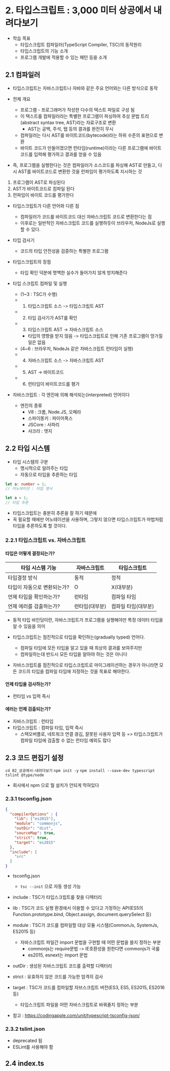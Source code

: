 # 2. 타입스크립트 : 3,000 미터 상공에서 내려다보기

- 학습 목표
  - 타입스크립트 컴파일러(TypeScript Compiler, TSC)의 동작원리
  - 타입스크립트의 기능 소개
  - 프로그램 개발에 적용할 수 있는 패턴 등을 소개

## 2.1 컴파일러

- 타입스크립트는 자바스크립트나 자바와 같은 주요 언어와는 다른 방식으로 동작
- 전체 개요

  - 프로그램 - 프로그래머가 작성한 다수의 텍스트 파일로 구성 됨
  - 이 텍스트를 컴파일러라는 특별한 프로그램이 파싱하여
    추상 문법 트리(abstract syntax tree, AST)라는 자료구조로 변환
    - AST는 공백, 주석, 탭 등의 결과를 완전히 무시
  - 컴파일러는 다시 AST를 바이트코드(bytecode)라는 하위 수준의 표현으로 변환
  - 바이트 코드가 만들어졌으면 런타임(runtime)이라는 다른 프로그램에 바이트코드를 입력해 평가하고 결과를 얻을 수 있음

- 즉, 프로그램을 실행한다는 것은 컴파일러가 소스코드를 파싱해 AST로 만들고, 다시 AST를 바이트코드로 변환한 것을 런파임이 평가하도록 지시하는 것

1. 프로그램이 AST로 파싱된다
2. AST가 바이트코드로 컴파일 된다
3. 런파임이 바이트 코드를 평가한다

- 타입스크립트가 다른 언어와 다른 점

  - 컴파일러가 코드를 바이트코드 대신 자바스크립트 코드로 변환한다는 점
  - 이후로는 일반적인 자바스크립트 코드를 실행하듯이 브라우저, NodeJs로 실행할 수 있다.

- 타입 검사기

  - 코드의 타입 안전성을 검증하는 특별한 프로그램

- 타입스크립트의 장점

  - 타입 확인 덕분에 명백한 실수가 들어가지 않게 방지해준다

- 타입 스크립트 컴파일 및 실행

  - (1~3 : TSC가 수행)
  - 1. 타입스크립트 소스 -> 타입스크립트 AST
  - 2. 타입 검사기가 AST를 확인
  - 3. 타입스크립트 AST -> 자바스크립트 소스
    - 타입의 영향을 받지 않음 -> 타입스크립트로 인해 기존 프로그램이 망가질 일은 없음
  - (4~6 : 브라우저, NodeJs 같은 자바스크립트 런타임이 실행)
  - 4. 자바스크립트 소스 -> 자바스크립트 AST
  - 5. AST -> 바이트코드
  - 6. 런타임이 바이트코드를 평가

- 자바스크립트 : 각 엔진에 의해 해석되는(interpreted) 언어이다

  - 엔진의 종류
    - V8 : 크롬, Node.JS, 오페라
    - 스파이몽키 : 파이어폭스
    - JSCore : 사파리
    - 샤크라 : 엣지

## 2.2 타입 시스템

- 타입 시스템의 구분
  - 명시적으로 알려주는 타입
  - 자동으로 타입을 추론하는 타입

```ts
let a: number = 1;
// 어노테이션 : 타입 명시
```

```ts
let a = 1;
// 타입 추론
```

- 타입스크립트는 충분히 추론을 잘 하기 때문에
- 꼭 필요할 때에만 어노테이션을 사용하며, 그렇지 않으면 타입스크립트가 마법처럼 타입을 추론하도록 할 것이다.

### 2.2.1 타입스크립트 vs. 자바스크립트

#### 타입은 어떻게 결정되는가?

| 타입 시스템 기능            | 자바스크립트   | 타입스크립트        |
| --------------------------- | -------------- | ------------------- |
| 타입결정 방식               | 동적           | 정적                |
| 타입이 자동으로 변환되는가? | O              | X(대부분)           |
| 언제 타입을 확인하는가?     | 런타임         | 컴파일 타임         |
| 언제 에러를 검출하는가?     | 런타임(대부분) | 컴파일 타임(대부분) |

- 동적 타입 바인딩이란, 자바스크립트가 프로그램을 실행해야만 특정 데이터 타입을 알 수 있음을 의미
- 타입스크립트는 점진적으로 타입을 확인하는(gradually typed) 언어다.

  - 컴파일 타임에 모든 타입을 알고 있을 때 최상의 결과를 보여주지만
  - 컴파일하는데 반드시 모든 타입을 알아야 하는 것은 아니다

- 자바스크립트를 점진적으로 타입스크립트로 마이그레이션하는 경우가 아니라면
  모든 코드의 타입을 컴파일 타임에 지정하는 것을 목표로 해야한다.

#### 언제 타입을 검사하는가?

- 런타임 vs 입력 즉시

#### 에러는 언제 검출되는가?

- 자바스크립트 : 런타임
- 타입스크립트 : 컴파일 타임, 입력 즉시
  - 스택오버플로, 네트워크 연결 끊김, 잘못된 사용자 입력 등 => 타입스크립트가 컴파일 타임에 검출할 수 없는 런타임 예외도 많다

## 2.3 코드 편집기 설정

`cd 02_상공에서-내려다보기`
`npm init -y`
`npm install --save-dev typescript tslint @type/node`

- 회사에서 npm 으로 뭘 설치가 안되게 막혀있다

### 2.3.1 tsconfig.json

```json
{
  "compilerOptions" : {
    "lib": ["es2015"],
    "module": "commonjs",
    "outDir": "dist",
    "sourceMap": true,
    "strict": true,
    "target": "es2015"
  },
  "include": [
    "src"
  ]
}
```
- tsconfig.json
  - `tsc --init` 으로 자동 생성 가능
- include : TSC가 타입스크립트를 찾을 디렉터리
- lib : TSC가 코드 실행 환경에서 이용할 수 있다고 가정하는 API(ES5의 Function.prototype.bind, Object.assign, document.querySelect 등)
- module : TSC가 코드를 컴파일할 대상 모듈 시스템(CommonJs, SystemJs, ES2015 등)
  - 자바스크립트 파일간 import 문법을 구현할 때 어떤 문법을 쓸지 정하는 부분
    - commonjs는 require문법 -> IE호환성을 원한다면 commonjs가 국룰
    - es2015, esnext는 import 문법
- outDir : 생성된 자바스크립트 코드를 출력할 디렉터리
- strict : 유효하지 않은 코드를 가능한 엄격히 검사
- target : TSC가 코드를 컴파일할 자브스크립트 버전(ES3, ES5, ES2015, ES2016 등)
  - 타입스크립트 파일을 어떤 자바스크립트로 바꿔줄지 정하는 부분

- 참고 : https://codingapple.com/unit/typescript-tsconfig-json/

### 2.3.2 tslint.json
- deprecated 됨
- ESLint를 사용해야 함

## 2.4 index.ts